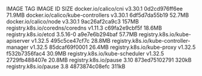 IMAGE                                     TAG                 IMAGE ID            SIZE
docker.io/calico/cni                      v3.30.1             0d2cd976ff6ee       71.9MB
docker.io/calico/kube-controllers         v3.30.1             6df5d7da55b19       52.7MB
docker.io/calico/node                     v3.30.1             9ac26af2ca9c3       157MB
registry.k8s.io/coredns/coredns           v1.11.3             c69fa2e9cbf5f       18.6MB
registry.k8s.io/etcd                      3.5.16-0            a9e7e6b294baf       57.7MB
registry.k8s.io/kube-apiserver            v1.32.5             495c5ce47cf7c       28.8MB
registry.k8s.io/kube-controller-manager   v1.32.5             85dcaf69f0001       26.4MB
registry.k8s.io/kube-proxy                v1.32.5             f532b7356fac4       30.9MB
registry.k8s.io/kube-scheduler            v1.32.5             2729fb488407e       20.8MB
registry.k8s.io/pause                     3.10                873ed75102791       320kB
registry.k8s.io/pause                     3.8                 4873874c08efc       311kB
